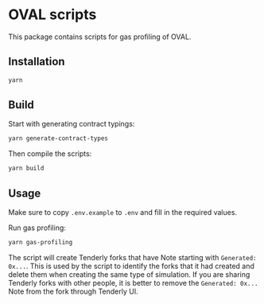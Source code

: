# OVAL scripts

This package contains scripts for gas profiling of OVAL.

## Installation

```bash
yarn
```

## Build

Start with generating contract typings:

```bash
yarn generate-contract-types
```

Then compile the scripts:

```bash
yarn build
```

## Usage

Make sure to copy `.env.example` to `.env` and fill in the required values.

Run gas profiling:

```bash
yarn gas-profiling
```

The script will create Tenderly forks that have Note starting with `Generated: 0x...`. This is used by the script to
 identify the forks that it had created and delete them when creating the same type of simulation. If you are sharing
 Tenderly forks with other people, it is better to remove the `Generated: 0x...` Note from the fork through Tenderly
 UI.
